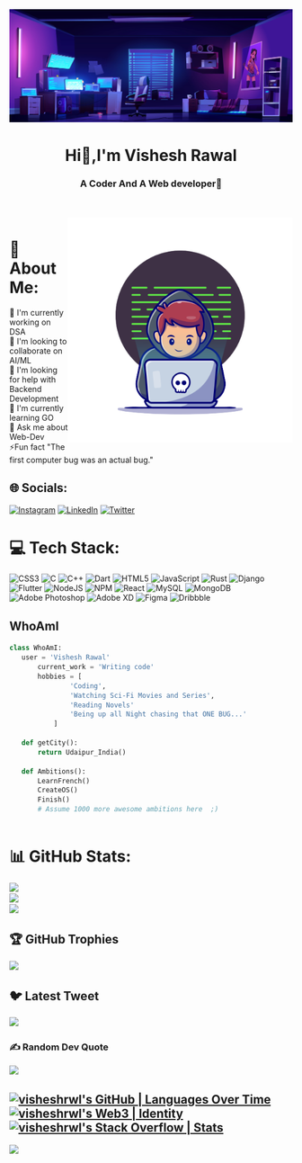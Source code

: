 <img src="/8924570_2738.jpg" alt="">

<h1 align="center">Hi👋,I'm Vishesh Rawal</h1>
<h3 align="center">A Coder And A Web developer🤖</h3>


<br>
<br>

<img align  ="right" width = 400px src="/11602236_21004063-removebg-preview.png" alt="">

# 💫 About Me:
🔭 I'm currently working on DSA<br>
👯 I'm looking to collaborate on AI/ML<br>
🤝 I'm looking for help with Backend Development<br>
🌱 I'm currently learning GO<br>
💬 Ask me about Web-Dev<br>
⚡Fun fact "The first computer bug was an actual bug."


## 🌐 Socials:
[![Instagram](https://img.shields.io/badge/Instagram-%23E4405F.svg?logo=Instagram&logoColor=white)](https://instagram.com/irwlvishesh) [![LinkedIn](https://img.shields.io/badge/LinkedIn-%230077B5.svg?logo=linkedin&logoColor=white)](https://linkedin.com/in/visheshrawal) [![Twitter](https://img.shields.io/badge/Twitter-%231DA1F2.svg?logo=Twitter&logoColor=white)](https://twitter.com/VisheshRwl) 

# 💻 Tech Stack:
![CSS3](https://img.shields.io/badge/css3-%231572B6.svg?style=for-the-badge&logo=css3&logoColor=white) ![C](https://img.shields.io/badge/c-%2300599C.svg?style=for-the-badge&logo=c&logoColor=white) ![C++](https://img.shields.io/badge/c++-%2300599C.svg?style=for-the-badge&logo=c%2B%2B&logoColor=white) ![Dart](https://img.shields.io/badge/dart-%230175C2.svg?style=for-the-badge&logo=dart&logoColor=white) ![HTML5](https://img.shields.io/badge/html5-%23E34F26.svg?style=for-the-badge&logo=html5&logoColor=white) ![JavaScript](https://img.shields.io/badge/javascript-%23323330.svg?style=for-the-badge&logo=javascript&logoColor=%23F7DF1E) ![Rust](https://img.shields.io/badge/rust-%23000000.svg?style=for-the-badge&logo=rust&logoColor=white) ![Django](https://img.shields.io/badge/django-%23092E20.svg?style=for-the-badge&logo=django&logoColor=white) ![Flutter](https://img.shields.io/badge/Flutter-%2302569B.svg?style=for-the-badge&logo=Flutter&logoColor=white) ![NodeJS](https://img.shields.io/badge/node.js-6DA55F?style=for-the-badge&logo=node.js&logoColor=white) ![NPM](https://img.shields.io/badge/NPM-%23000000.svg?style=for-the-badge&logo=npm&logoColor=white) ![React](https://img.shields.io/badge/react-%2320232a.svg?style=for-the-badge&logo=react&logoColor=%2361DAFB) ![MySQL](https://img.shields.io/badge/mysql-%2300f.svg?style=for-the-badge&logo=mysql&logoColor=white) ![MongoDB](https://img.shields.io/badge/MongoDB-%234ea94b.svg?style=for-the-badge&logo=mongodb&logoColor=white) ![Adobe Photoshop](https://img.shields.io/badge/adobephotoshop-%2331A8FF.svg?style=for-the-badge&logo=adobephotoshop&logoColor=white) ![Adobe XD](https://img.shields.io/badge/Adobe%20XD-470137?style=for-the-badge&logo=Adobe%20XD&logoColor=#FF61F6) 	![Figma](https://img.shields.io/badge/figma-%23F24E1E.svg?style=for-the-badge&logo=figma&logoColor=white) ![Dribbble](https://img.shields.io/badge/Dribbble-EA4C89?style=for-the-badge&logo=dribbble&logoColor=white)

## WhoAmI

 ```python
 class WhoAmI:
 	user = 'Vishesh Rawal'
		current_work = 'Writing code'
		hobbies = [
				'Coding',
				'Watching Sci-Fi Movies and Series',
				'Reading Novels'
				'Being up all Night chasing that ONE BUG...'
			]
	
	def getCity():
		return Udaipur_India()
	
	def Ambitions():
		LearnFrench()
		CreateOS()
		Finish()
		# Assume 1000 more awesome ambitions here  ;)
	
 ```


# 📊 GitHub Stats:
![](https://github-readme-stats.vercel.app/api?username=visheshrwl&theme=dark&hide_border=false&include_all_commits=true&count_private=true)<br/>
![](https://github-readme-streak-stats.herokuapp.com/?user=visheshrwl&theme=dark&hide_border=false)<br/>
![](https://github-readme-stats.vercel.app/api/top-langs/?username=visheshrwl&theme=dark&hide_border=false&include_all_commits=true&count_private=true&layout=compact)

## 🏆 GitHub Trophies
![](https://github-profile-trophy.vercel.app/?username=visheshrwl&theme=radical&no-frame=false&no-bg=true&margin-w=4)

## 🐦 Latest Tweet
[![](https://gtce.itsvg.in/api?username=VisheshRwl)](https://github.com/VishwaGauravIn/github-twitter-card-embed)

### ✍️ Random Dev Quote
![](https://quotes-github-readme.vercel.app/api?type=horizontal&theme=dark)

[![visheshrwl's GitHub | Languages Over Time](https://stats.quine.sh/visheshrwl/languages-over-time?theme=dark)](https://quine.sh)
[![visheshrwl's Web3 | Identity](https://stats.quine.sh/visheshrwl/web3?theme=dark)](https://quine.sh?utm_source=widgets&utm_campaign=visheshrwl)
[![visheshrwl's Stack Overflow | Stats](https://stats.quine.sh/visheshrwl/stack-overflow?theme=dark)](https://quine.sh?utm_source=widgets&utm_campaign=visheshrwl)
---
[![](https://visitcount.itsvg.in/api?id=visheshrwl&icon=5&color=12)](https://visitcount.itsvg.in)

<!-- Proudly created with GPRM ( https://gprm.itsvg.in ) -->
